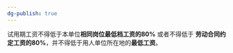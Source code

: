 ```yaml
---
dg-publish: true
---
```


试用期工资不得低于本单位**相同岗位最低档工资的80%** 或者不得低于 **劳动合同约定工资的80%**，并不得低于用人单位所在地的**最低工资**。
